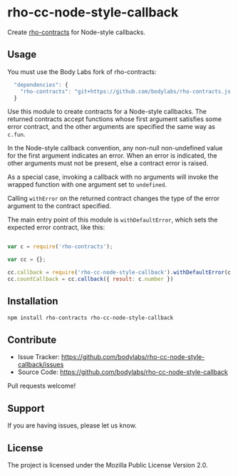 rho-cc-node-style-callback
==========================

Create [rho-contracts][] for Node-style callbacks.

[rho-contracts]: https://github.com/bodylabs/rho-contracts.js


Usage
-----

You must use the Body Labs fork of rho-contracts:
```js
  "dependencies": {
    "rho-contracts": "git+https://github.com/bodylabs/rho-contracts.js.git#1.1.0"
  }
```

Use this module to create contracts for a Node-style callbacks. The returned contracts
accept functions whose first argument satisfies some error contract, and the other
arguments are specified the same way as `c.fun`.

In the Node-style callback convention, any non-null non-undefined
value for the first argument indicates an error. When an error is
indicated, the other arguments must not be present, else a contract
error is raised.

As a special case, invoking a callback with no arguments will invoke
the wrapped function with one argument set to `undefined`.

Calling `withError` on the returned contract changes the type of
the error argument to the contract specified.

The main entry point of this module is `withDefaultError`, which sets
the expected error contract, like this:

```js

var c = require('rho-contracts');

var cc = {};

cc.callback = require('rho-cc-node-style-callback').withDefaultError(c.error)
cc.countCallback = cc.callback({ result: c.number })
```


Installation
------------

```sh
npm install rho-contracts rho-cc-node-style-callback
```


Contribute
----------

- Issue Tracker: https://github.com/bodylabs/rho-cc-node-style-callback/issues
- Source Code: https://github.com/bodylabs/rho-cc-node-style-callback

Pull requests welcome!


Support
-------

If you are having issues, please let us know.


License
-------

The project is licensed under the Mozilla Public License Version 2.0.
